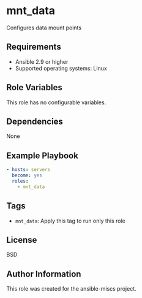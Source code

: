 mnt_data
=========

Configures data mount points

Requirements
------------

- Ansible 2.9 or higher
- Supported operating systems: Linux

Role Variables
--------------

This role has no configurable variables.

Dependencies
------------

None

Example Playbook
----------------

```yaml
- hosts: servers
  become: yes
  roles:
    - mnt_data
```

Tags
----

- `mnt_data`: Apply this tag to run only this role

License
-------

BSD

Author Information
------------------

This role was created for the ansible-miscs project.
